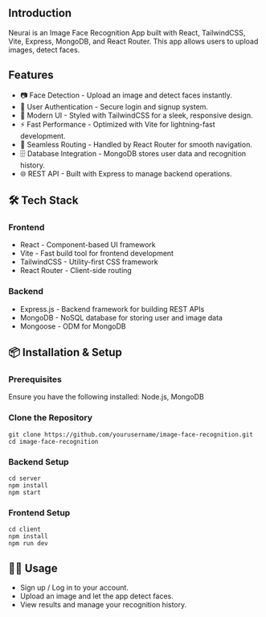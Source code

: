 ## Introduction

Neurai is an Image Face Recognition App built with React, TailwindCSS, Vite, Express, MongoDB, and React Router. This app allows users to upload images, detect faces.

## Features

- 📷 Face Detection - Upload an image and detect faces instantly.
- 🔐 User Authentication - Secure login and signup system.
- 🎨 Modern UI - Styled with TailwindCSS for a sleek, responsive design.
- ⚡ Fast Performance - Optimized with Vite for lightning-fast development.
- 🔗 Seamless Routing - Handled by React Router for smooth navigation.
- 🗄 Database Integration - MongoDB stores user data and recognition history.
- 🌐 REST API - Built with Express to manage backend operations.

## 🛠️ Tech Stack

### Frontend

- React - Component-based UI framework
- Vite - Fast build tool for frontend development
- TailwindCSS - Utility-first CSS framework
- React Router - Client-side routing

### Backend

- Express.js - Backend framework for building REST APIs
- MongoDB - NoSQL database for storing user and image data
- Mongoose - ODM for MongoDB

## 📦 Installation & Setup

### Prerequisites

Ensure you have the following installed: Node.js, MongoDB

### Clone the Repository

```
git clone https://github.com/yourusername/image-face-recognition.git
cd image-face-recognition
```

### Backend Setup

```
cd server
npm install
npm start
```

### Frontend Setup

```
cd client
npm install
npm run dev
```

## 🏃‍♂️ Usage

- Sign up / Log in to your account.
- Upload an image and let the app detect faces.
- View results and manage your recognition history.
